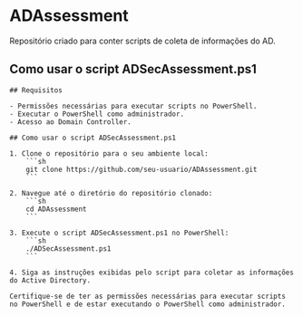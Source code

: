 # ADAssessment
Repositório criado para conter scripts de coleta de informações do AD.


## Como usar o script ADSecAssessment.ps1
    ## Requisitos

    - Permissões necessárias para executar scripts no PowerShell.
    - Executar o PowerShell como administrador.
    - Acesso ao Domain Controller.

    ## Como usar o script ADSecAssessment.ps1

    1. Clone o repositório para o seu ambiente local:
        ```sh
        git clone https://github.com/seu-usuario/ADAssessment.git
        ```

    2. Navegue até o diretório do repositório clonado:
        ```sh
        cd ADAssessment
        ```

    3. Execute o script ADSecAssessment.ps1 no PowerShell:
        ```sh
        ./ADSecAssessment.ps1
        ```

    4. Siga as instruções exibidas pelo script para coletar as informações do Active Directory.

    Certifique-se de ter as permissões necessárias para executar scripts no PowerShell e de estar executando o PowerShell como administrador.
